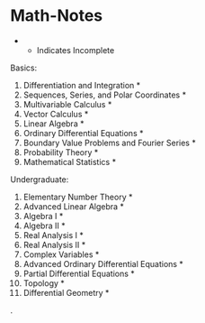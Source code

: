 # Math-Notes


* - Indicates Incomplete


Basics:
1. Differentiation and Integration *
2. Sequences, Series, and Polar Coordinates *
3. Multivariable Calculus *
4. Vector Calculus *
5. Linear Algebra *
6. Ordinary Differential Equations *
7. Boundary Value Problems and Fourier Series *
8. Probability Theory *
9. Mathematical Statistics *

Undergraduate:
1. Elementary Number Theory *
2. Advanced Linear Algebra *
3. Algebra I *
4. Algebra II *
5. Real Analysis I *
6. Real Analysis II *
7. Complex Variables *
8. Advanced Ordinary Differential Equations *
9. Partial Differential Equations *
10. Topology *
11. Differential Geometry *




   











       

    
  .   













